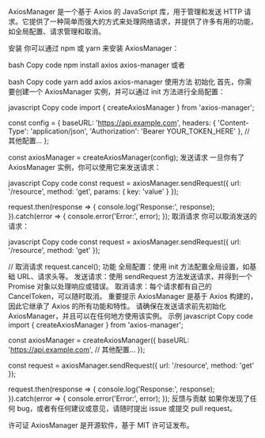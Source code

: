 AxiosManager 是一个基于 Axios 的 JavaScript 库，用于管理和发送 HTTP 请求。它提供了一种简单而强大的方式来处理网络请求，并提供了许多有用的功能，如全局配置、请求管理和取消。

安装
你可以通过 npm 或 yarn 来安装 AxiosManager：

bash
Copy code
npm install axios axios-manager
或者

bash
Copy code
yarn add axios axios-manager
使用方法
初始化
首先，你需要创建一个 AxiosManager 实例，并可以通过 init 方法进行全局配置：

javascript
Copy code
import { createAxiosManager } from 'axios-manager';

const config = {
  baseURL: 'https://api.example.com',
  headers: {
    'Content-Type': 'application/json',
    'Authorization': 'Bearer YOUR_TOKEN_HERE'
  },
  // 其他配置...
};

const axiosManager = createAxiosManager(config);
发送请求
一旦你有了 AxiosManager 实例，你可以使用它来发送请求：

javascript
Copy code
const request = axiosManager.sendRequest({
  url: '/resource',
  method: 'get',
  params: {
    key: 'value'
  }
});

request.then(response => {
  console.log('Response:', response);
}).catch(error => {
  console.error('Error:', error);
});
取消请求
你可以取消发送的请求：

javascript
Copy code
const request = axiosManager.sendRequest({
  url: '/resource',
  method: 'get'
});

// 取消请求
request.cancel();
功能
全局配置：使用 init 方法配置全局设置，如基础 URL、请求头等。
发送请求：使用 sendRequest 方法发送请求，并得到一个 Promise 对象以处理响应或错误。
取消请求：每个请求都有自己的 CancelToken，可以随时取消。
重要提示
AxiosManager 是基于 Axios 构建的，因此它继承了 Axios 的所有功能和特性。
请确保在发送请求前先初始化 AxiosManager，并且可以在任何地方使用该实例。
示例
javascript
Copy code
import { createAxiosManager } from 'axios-manager';

const axiosManager = createAxiosManager({
  baseURL: 'https://api.example.com',
  // 其他配置...
});

const request = axiosManager.sendRequest({
  url: '/resource',
  method: 'get'
});

request.then(response => {
  console.log('Response:', response);
}).catch(error => {
  console.error('Error:', error);
});
反馈与贡献
如果你发现了任何 bug，或者有任何建议或意见，请随时提出 issue 或提交 pull request。

许可证
AxiosManager 是开源软件，基于 MIT 许可证发布。